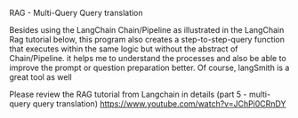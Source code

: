 RAG - Multi-Query Query translation

Besides using the LangChain Chain/Pipeline as illustrated in the LangChain Rag tutorial below, 
this program also creates a step-to-step-query function that executes within the same logic 
but without the abstract of Chain/Pipeline. it helps me to understand the processes 
and also be able to improve the prompt or question preparation better. 
Of course, langSmith is a great tool as well

Please review the RAG tutorial from Langchain in details (part 5 - multi-query query translation)
https://www.youtube.com/watch?v=JChPi0CRnDY

